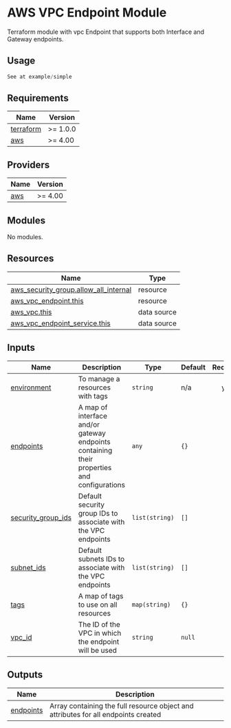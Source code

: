 # AWS VPC Endpoint Module

Terraform module with vpc Endpoint that supports both Interface and Gateway endpoints.

## Usage

```terraform
See at example/simple
```

<!-- BEGIN_TF_DOCS -->
## Requirements

| Name | Version |
|------|---------|
| <a name="requirement_terraform"></a> [terraform](#requirement\_terraform) | >= 1.0.0 |
| <a name="requirement_aws"></a> [aws](#requirement\_aws) | >= 4.00 |

## Providers

| Name | Version |
|------|---------|
| <a name="provider_aws"></a> [aws](#provider\_aws) | >= 4.00 |

## Modules

No modules.

## Resources

| Name | Type |
|------|------|
| [aws_security_group.allow_all_internal](https://registry.terraform.io/providers/hashicorp/aws/latest/docs/resources/security_group) | resource |
| [aws_vpc_endpoint.this](https://registry.terraform.io/providers/hashicorp/aws/latest/docs/resources/vpc_endpoint) | resource |
| [aws_vpc.this](https://registry.terraform.io/providers/hashicorp/aws/latest/docs/data-sources/vpc) | data source |
| [aws_vpc_endpoint_service.this](https://registry.terraform.io/providers/hashicorp/aws/latest/docs/data-sources/vpc_endpoint_service) | data source |

## Inputs

| Name | Description | Type | Default | Required |
|------|-------------|------|---------|:--------:|
| <a name="input_environment"></a> [environment](#input\_environment) | To manage a resources with tags | `string` | n/a | yes |
| <a name="input_endpoints"></a> [endpoints](#input\_endpoints) | A map of interface and/or gateway endpoints containing their properties and configurations | `any` | `{}` | no |
| <a name="input_security_group_ids"></a> [security\_group\_ids](#input\_security\_group\_ids) | Default security group IDs to associate with the VPC endpoints | `list(string)` | `[]` | no |
| <a name="input_subnet_ids"></a> [subnet\_ids](#input\_subnet\_ids) | Default subnets IDs to associate with the VPC endpoints | `list(string)` | `[]` | no |
| <a name="input_tags"></a> [tags](#input\_tags) | A map of tags to use on all resources | `map(string)` | `{}` | no |
| <a name="input_vpc_id"></a> [vpc\_id](#input\_vpc\_id) | The ID of the VPC in which the endpoint will be used | `string` | `null` | no |

## Outputs

| Name | Description |
|------|-------------|
| <a name="output_endpoints"></a> [endpoints](#output\_endpoints) | Array containing the full resource object and attributes for all endpoints created |
<!-- END_TF_DOCS -->